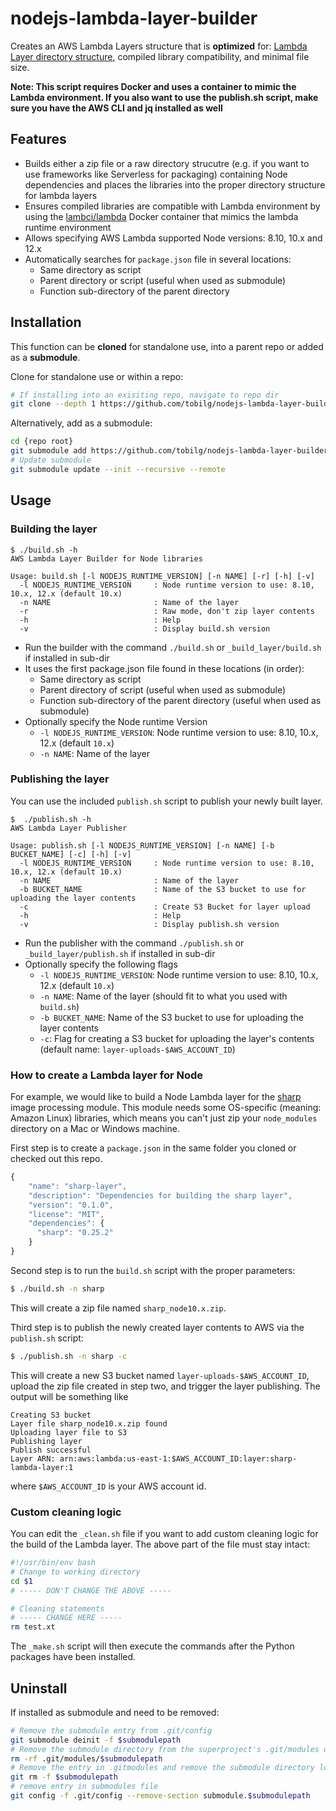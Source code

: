 # nodejs-lambda-layer-builder

Creates an AWS Lambda Layers structure that is **optimized** for: [Lambda Layer directory structure](https://docs.aws.amazon.com/lambda/latest/dg/configuration-layers.html#configuration-layers-path), compiled library compatibility, and minimal file size.

**Note: This script requires Docker and uses a container to mimic the Lambda environment. If you also want to use the publish.sh script, make sure you have the AWS CLI and jq installed as well**

## Features

- Builds either a zip file or a raw directory strucutre (e.g. if you want to use frameworks like Serverless for packaging) containing Node dependencies and places the libraries into the proper directory structure for lambda layers
- Ensures compiled libraries are compatible with Lambda environment by using the [lambci/lambda](https://hub.docker.com/r/lambci/lambda) Docker container that mimics the lambda runtime environment
- Allows specifying AWS Lambda supported Node versions: 8.10, 10.x and 12.x
- Automatically searches for `package.json` file in several locations:
  - Same directory as script
  - Parent directory or script (useful when used as submodule)
  - Function sub-directory of the parent directory

## Installation

This function can be **cloned** for standalone use, into a parent repo or added as a **submodule**.

Clone for standalone use or within a repo:

``` bash
# If installing into an exisiting repo, navigate to repo dir
git clone --depth 1 https://github.com/tobilg/nodejs-lambda-layer-builder _build_layer
```

Alternatively, add as a submodule:

``` bash
cd {repo root}
git submodule add https://github.com/tobilg/nodejs-lambda-layer-builder _build_layer
# Update submodule
git submodule update --init --recursive --remote
```

## Usage

### Building the layer

```text
$ ./build.sh -h
AWS Lambda Layer Builder for Node libraries

Usage: build.sh [-l NODEJS_RUNTIME_VERSION] [-n NAME] [-r] [-h] [-v]
  -l NODEJS_RUNTIME_VERSION     : Node runtime version to use: 8.10, 10.x, 12.x (default 10.x)
  -n NAME                       : Name of the layer
  -r                            : Raw mode, don't zip layer contents
  -h                            : Help
  -v                            : Display build.sh version
```

- Run the builder with the command `./build.sh` or `_build_layer/build.sh` if installed in sub-dir
- It uses the first package.json file found in these locations (in order):
  - Same directory as script
  - Parent directory of script (useful when used as submodule)
  - Function sub-directory of the parent directory (useful when used as submodule)
- Optionally specify the Node runtime Version
  - `-l NODEJS_RUNTIME_VERSION`: Node runtime version to use: 8.10, 10.x, 12.x (default `10.x`)
  - `-n NAME`: Name of the layer

### Publishing the layer

You can use the included `publish.sh` script to publish your newly built layer.

```text
$  ./publish.sh -h
AWS Lambda Layer Publisher

Usage: publish.sh [-l NODEJS_RUNTIME_VERSION] [-n NAME] [-b BUCKET_NAME] [-c] [-h] [-v]
  -l NODEJS_RUNTIME_VERSION     : Node runtime version to use: 8.10, 10.x, 12.x (default 10.x)
  -n NAME                       : Name of the layer
  -b BUCKET_NAME                : Name of the S3 bucket to use for uploading the layer contents
  -c                            : Create S3 Bucket for layer upload
  -h                            : Help
  -v                            : Display publish.sh version
```

- Run the publisher with the command `./publish.sh` or `_build_layer/publish.sh` if installed in sub-dir
- Optionally specify the following flags
  - `-l NODEJS_RUNTIME_VERSION`: Node runtime version to use: 8.10, 10.x, 12.x (default `10.x`)
  - `-n NAME`: Name of the layer (should fit to what you used with `build.sh`)
  - `-b BUCKET_NAME`: Name of the S3 bucket to use for uploading the layer contents
  - `-c`: Flag for creating a S3 bucket for uploading the layer's contents (default name: `layer-uploads-$AWS_ACCOUNT_ID`)

### How to create a Lambda layer for Node

For example, we would like to build a Node Lambda layer for the [sharp](https://www.npmjs.com/package/sharp) image processing module. This module needs some OS-specific (meaning: Amazon Linux) libraries, which means you can't just zip your `node_modules` directory on a Mac or Windows machine.

First step is to create a `package.json` in the same folder you cloned or checked out this repo. 

```javascript
{
    "name": "sharp-layer",
    "description": "Dependencies for building the sharp layer",
    "version": "0.1.0",
    "license": "MIT",
    "dependencies": {
      "sharp": "0.25.2"
    }
}
```

Second step is to run the `build.sh` script with the proper parameters:

```bash
$ ./build.sh -n sharp
```

This will create a zip file named `sharp_node10.x.zip`.

Third step is to publish the newly created layer contents to AWS via the `publish.sh` script:

```bash
$ ./publish.sh -n sharp -c
```

This will create a new S3 bucket named `layer-uploads-$AWS_ACCOUNT_ID`, upload the zip file created in step two, and trigger the layer publishing. The output will be something like 

```text
Creating S3 bucket
Layer file sharp_node10.x.zip found
Uploading layer file to S3
Publishing layer
Publish successful
Layer ARN: arn:aws:lambda:us-east-1:$AWS_ACCOUNT_ID:layer:sharp-lambda-layer:1
```

where `$AWS_ACCOUNT_ID` is your AWS account id.

### Custom cleaning logic

You can edit the `_clean.sh` file if you want to add custom cleaning logic for the build of the Lambda layer. The above part of the file must stay intact:

```bash
#!/usr/bin/env bash
# Change to working directory
cd $1
# ----- DON'T CHANGE THE ABOVE -----

# Cleaning statements
# ----- CHANGE HERE -----
rm test.xt
```

The `_make.sh` script will then execute the commands after the Python packages have been installed.

## Uninstall

If installed as submodule and need to be removed:

```bash
# Remove the submodule entry from .git/config
git submodule deinit -f $submodulepath
# Remove the submodule directory from the superproject's .git/modules directory
rm -rf .git/modules/$submodulepath
# Remove the entry in .gitmodules and remove the submodule directory located at path/to/submodule
git rm -f $submodulepath
# remove entry in submodules file
git config -f .git/config --remove-section submodule.$submodulepath
```